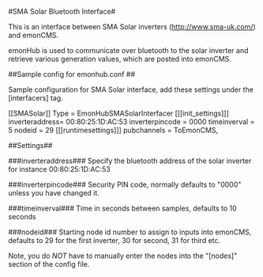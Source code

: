 #SMA Solar Bluetooth Interface#

This is an interface between SMA Solar inverters (http://www.sma-uk.com/) and emonCMS.

emonHub is used to communicate over bluetooth to the solar inverter and retrieve various generation values, which are posted into emonCMS.

##Sample config for emonhub.conf ##

Sample configuration for SMA Solar interface, add these settings under the [interfacers] tag.

[[SMASolar]]
    Type = EmonHubSMASolarInterfacer
    [[[init_settings]]]
        inverteraddress= 00:80:25:1D:AC:53
        inverterpincode = 0000
        timeinverval = 5
        nodeid = 29
    [[[runtimesettings]]]
        pubchannels = ToEmonCMS,

##Settings##

###inverteraddress###
Specify the bluetooth address of the solar inverter for instance 00:80:25:1D:AC:53

###inverterpincode###
Security PIN code, normally defaults to "0000" unless you have changed it.

###timeinverval###
Time in seconds between samples, defaults to 10 seconds

###nodeid###
Starting node id number to assign to inputs into emonCMS, defaults to 29 for the first inverter, 30 for second, 31 for third etc.

Note, you do *NOT* have to manually enter the nodes into the "[nodes]" section of the config file.
